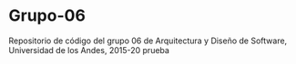 # Grupo-06
Repositorio de código del grupo 06 de Arquitectura y Diseño de Software, Universidad de los Andes, 2015-20
prueba

